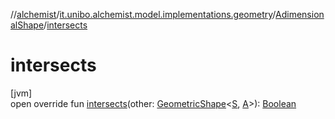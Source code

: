 //[alchemist](../../../index.md)/[it.unibo.alchemist.model.implementations.geometry](../index.md)/[AdimensionalShape](index.md)/[intersects](intersects.md)

# intersects

[jvm]\
open override fun [intersects](intersects.md)(other: [GeometricShape](../../it.unibo.alchemist.model.interfaces.geometry/-geometric-shape/index.md)<[S](index.md), [A](index.md)>): [Boolean](https://kotlinlang.org/api/latest/jvm/stdlib/kotlin/-boolean/index.html)
